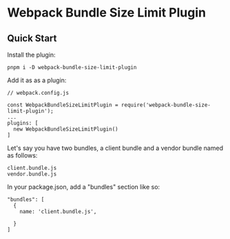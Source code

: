 # Webpack Bundle Size Limit Plugin
## Quick Start
Install the plugin:
```
pnpm i -D webpack-bundle-size-limit-plugin
```
Add it as as a plugin:
```
// webpack.config.js

const WebpackBundleSizeLimitPlugin = require('webpack-bundle-size-limit-plugin');
...
plugins: [
  new WebpackBundleSizeLimitPlugin()
]
```
Let's say you have two bundles, a client bundle and a vendor bundle named as follows:
```
client.bundle.js
vendor.bundle.js
```
In your package.json, add a "bundles" section like so:
```
"bundles": [
  {
    name: 'client.bundle.js',
    
  }
]
```